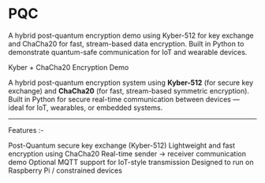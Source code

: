 # PQC
A hybrid post-quantum encryption demo using Kyber-512 for key exchange and ChaCha20 for fast, stream-based data encryption. Built in Python to demonstrate quantum-safe communication for IoT and wearable devices.


Kyber + ChaCha20 Encryption Demo

A hybrid post-quantum encryption system using **Kyber-512** (for secure key exchange) and **ChaCha20** (for fast, stream-based symmetric encryption). Built in Python for secure real-time communication between devices — ideal for IoT, wearables, or embedded systems.
____________________________________________

Features :- 

Post-Quantum secure key exchange (Kyber-512)
Lightweight and fast encryption using ChaCha20
Real-time sender → receiver communication demo
Optional MQTT support for IoT-style transmission
Designed to run on Raspberry Pi / constrained devices

